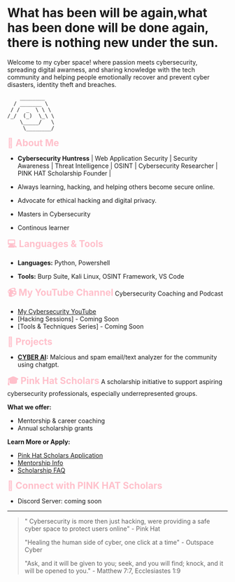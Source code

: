 # What has been will be again,what has been done will be done again, there is nothing new under the sun. 

Welcome to my cyber space! where passion meets cybersecurity, spreading digital awarness, and sharing knowledge with the tech community and helping people emotionally recover and prevent cyber disasters, identity theft and breaches.

        ________
      / _______ \
     / /  _  \ \ \
    /_/  (_)  \_\ \
        \_____/   \
         \________/


<span style="color:pink; font-size:1.5em;"><b>🌟 About Me</b></span>
- **Cybersecurity Huntress** | Web Application Security | Security Awareness | Threat Intelligence | OSINT | Cybersecurity Researcher | PINK HAT Scholarship Founder |
  
- Always learning, hacking, and helping others become secure online.
  
- Advocate for ethical hacking and digital privacy.

- Masters in Cybersecurity

- Continous learner

<span style="color:pink; font-size:1.5em;"><b>💻 Languages & Tools</b></span>
- **Languages:** Python, Powershell
  
- **Tools:** Burp Suite, Kali Linux, OSINT Framework, VS Code

<span style="color:pink; font-size:1.5em;"><b>📹 My YouTube Channel</b></span>
Cybersecurity Coaching and Podcast
- [My Cybersecurity YouTube](https://www.youtube.com/@outspacescybercoach)
- [Hacking Sessions] - Coming Soon
- [Tools & Techniques Series] - Coming Soon

<span style="color:pink; font-size:1.5em;"><b>🚀 Projects</b></span>

- **[CYBER AI](https://chatgpt.com/g/g-678eb480cf30819186646045bd80f2c7-cyber-ai):** Malcious and spam email/text analyzer for the community using chatgpt.


<span style="color:pink; font-size:1.5em;"><b>🎓 Pink Hat Scholars</b></span>
A scholarship initiative to support aspiring cybersecurity professionals, especially underrepresented groups.  

**What we offer:**  
- Mentorship & career coaching 
 - Annual scholarship grants

**Learn More or Apply:**  
- [Pink Hat Scholars Application](https://github.com/pinkhatcyber/pinkhat-scholars)
- [Mentorship Info](https://github.com/pinkhatcyber/mentorship)
- [Scholarship FAQ](https://github.com/pinkhatcyber/scholarship-faq)

<span style="color:pink; font-size:1.5em;"><b>🔗 Connect with PINK HAT Scholars</b></span>

- Discord Server: coming soon

---


>" Cybersecurity is more then just hacking, were providing a safe cyber space to protect users online" - Pink Hat
>
> "Healing the human side of cyber, one click at a time" - Outspace Cyber
>
>"Ask, and it will be given to you; seek, and you will find; knock, and it will be opened to you." - Matthew 7:7, Ecclesiastes 1:9
